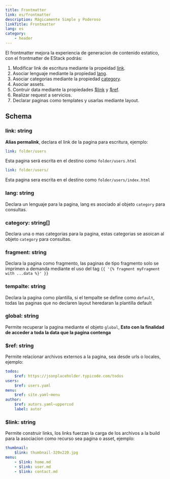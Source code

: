 ```yaml
---
title: Frontmatter
link: es/frontmatter
description: Mágicamente Simple y Poderoso
linkTitle: Frontmatter
lang: es
category:
    - header
---
```


El frontmatter mejora la experiencia de generacion de contenido estatico, con el frontmatter de EStack podrás:

1. Modificar link de escritura mediante la propeidad [link](#link-string).
2. Asociar lenguaje mediante la propiedad [lang](#lang-string).
3. Asociar categorias mediante la propiedad [category](#category-string).
4. Asociar assets.
5. Contruir data mediante la propiedades [\$link](#link-string-1) y [\$ref](#ref-string).
6. Realizar request a servicios.
7. Declarar paginas como templates y usarlas mediante layout.

## Schema

### link: string

**Alias permalink**, declara el link de la pagina para escritura, ejemplo:

```yaml
link: folder/users
```

Esta pagina será escrita en el destino como `folder/users.html`

```yaml
link: folder/users/
```

Esta pagina sera escrita en el destino como `folder/users/index.html`

### lang: string

Declara un lenguaje para la pagina, lang es asociado al objeto `category` para consultas.

### category: string[]

Declara una o mas categorias para la pagina, estas categorias se asoican al objeto `category` para consultas.

### fragment: string

Declara la pagina como fragmento, las paginas de tipo fragmento solo se imprimen a demanda mediante el uso del tag `{{ '{% fragment myFragment with ...data %}' }}`

### tempalte: string

Declara la pagina como plantilla, si el tempalte se define como `default`, todas las paginas que no declaren layout heredaran la plantilla default

### global: string

Permite recuperar la pagina mediante el objeto `global`, **Esto con la finalidad de acceder a toda la data que la pagina contenga**

### \$ref: string

Permite relacionar archivos externos a la pagina, sea desde urls o locales, ejemplo:

```yaml
todos:
    $ref: https://jsonplaceholder.typicode.com/todos
users:
    $ref: users.yaml
menu:
    $ref: site.yaml~menu
author:
    $ref: autors.yaml~uppercod
    label: autor
```

### \$link: string

Permite construir links, los links fuerzan la carga de los archivos a la build para la asociacion como recurso sea pagina o asset, ejemplo:

```yaml
thumbnail:
    $link: thumbnail-320x220.jpg
menu:
    - $link: home.md
    - $link: user.md
    - $link: contact.md
```
